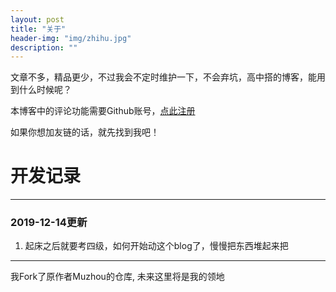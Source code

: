 ```yaml
---
layout: post
title: "关于"
header-img: "img/zhihu.jpg"
description: ""
---
```


文章不多，精品更少，不过我会不定时维护一下，不会弃坑，高中搭的博客，能用到什么时候呢？

本博客中的评论功能需要Github账号，[点此注册](https://github.com)  

如果你想加友链的话，就先找到我吧！  

# 开发记录

***  

### 2019-12-14更新
1. 起床之后就要考四级，如何开始动这个blog了，慢慢把东西堆起来把  

***

我Fork了原作者Muzhou的仓库, 未来这里将是我的领地  
